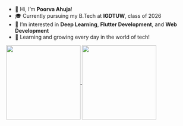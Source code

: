 - 👋 Hi, I’m **Poorva Ahuja**!
- 🎓 Currently pursuing my B.Tech at **IGDTUW**, class of 2026
- 👀 I’m interested in **Deep Learning**, **Flutter Development**, and **Web Development**
- 🌱 Learning and growing every day in the world of tech!
<a href="https://github.com/anuraghazra/github-readme-stats">
  <img height=200 align="center" src="https://github-readme-stats.vercel.app/api?username=poorvaahuja04&show_icons=true&theme=radical&hide=stars,issues" />
</a>
<a href="https://github.com/anuraghazra/convoychat">
  <img height=200 align="center" src="https://github-readme-stats.vercel.app/api/top-langs?username=poorvaahuja04&hide_progress=true&theme=radical&layout=compact&langs_count=10&card_width=320" />
</a>

<!---
poorvaahuja04/poorvaahuja04 is a ✨ special ✨ repository because its `README.md` (this file) appears on your GitHub profile.
You can click the Preview link to take a look at your changes.
--->
